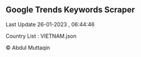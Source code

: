 

## Google Trends Keywords Scraper 
 
Last Update 26-01-2023 , 06:44:46

Country List :
VIETNAM.json



© Abdul Muttaqin 
